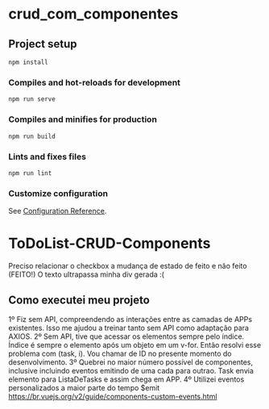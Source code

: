 # crud_com_componentes

## Project setup
```
npm install
```

### Compiles and hot-reloads for development
```
npm run serve
```

### Compiles and minifies for production
```
npm run build
```

### Lints and fixes files
```
npm run lint
```

### Customize configuration
See [Configuration Reference](https://cli.vuejs.org/config/).
# ToDoList-CRUD-Components

Preciso relacionar o checkbox a mudança de estado de feito e não feito (FEITO!)
O texto ultrapassa minha div gerada :( 

## Como executei meu projeto

1º Fiz sem API, compreendendo as interações entre as camadas de APPs existentes. Isso me ajudou a treinar tanto sem API como adaptação para AXIOS. 
2º Sem API, tive que acessar os elementos sempre pelo índice. Índice é sempre o elemento após um objeto em um v-for. Então resolvi esse problema com (task, i). Vou chamar de ID no presente momento do desenvolvimento.
3º Quebrei no maior número possível de componentes, inclusive incluindo eventos emitindo de uma cada para outrao. Task envia elemento para ListaDeTasks e assim chega em APP. 
4º Utilizei eventos personalizados a maior parte do tempo $emit https://br.vuejs.org/v2/guide/components-custom-events.html